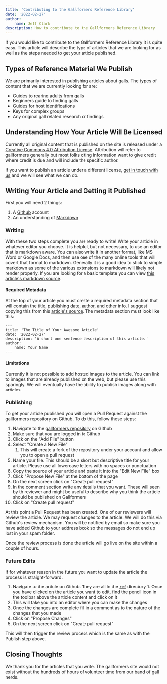 ```yaml
---
title: 'Contributing to the Gallformers Reference Library'
date: '2022-02-27'
author:
    name: Jeff Clark
description: How to contribute to the Gallformers Reference Library
---
```


If you would like to contribute to the Gallformers Reference Library it is quite easy. This article will describe the type of articles that we are looking for as well as the steps needed to get your article published.

## Types of Reference Material We Publish

We are primarily interested in publishing articles about galls. The types of content that we are currently looking for are:

- Guides to rearing adults from galls
- Beginners guide to finding galls
- Guides for host identifications
- Keys for complex groups
- Any original gall related research or findings

## Understanding How Your Article Will Be Licensed

Currently all original content that is published on the site is released under a [Creative Commons 4.0 Attribution License](https://creativecommons.org/licenses/by/4.0/). Attribution will refer to gallformers generally but most folks citing information want to give credit where credit is due and will include the specific author.

If you want to publish an article under a different license, [get in touch with us](mailto:gallformers@gmail.com) and we will see what we can do.

## Writing Your Article and Getting it Published

First you will need 2 things:

1. A [Github](https://github.com/) account
1. An understanding of [Markdown](https://www.markdownguide.org/getting-started)

### Writing

With these two steps complete you are ready to write! Write your article in whatever editor you choose. It is helpful, but not necessary, to use an editor that is markdown aware. You can also write it in another format, like MS Word or Google Docs, and then use one of the many online tools that will covert that format to markdown. Generally it is a good idea to stick to simple markdown as some of the various extensions to markdown will likely not render properly. If you are looking for a basic template you can view [this article's markdown source](https://github.com/jeffdc/gallformers/blob/main/ref/contributing.md).

#### Required Metadata

At the top of your article you must create a required metadata section that will contain the title, publishing date, author, and other info. I suggest copying this from this [article's source](https://github.com/jeffdc/gallformers/blob/main/ref/contributing.md). The metadata section must look like this:
```
---
title: 'The Title of Your Awesome Article'
date: '2022-02-27'
description: 'A short one sentence description of this article.'
author:
    name: Your Name
---
```

#### Limitations

Currently it is not possible to add hosted images to the article. You can link to images that are already published on the web, but please use this sparingly. We will eventually have the ability to publish images along with articles.

### Publishing

To get your article published you will open a Pull Request against the gallformers repository on Github. To do this, follow these steps:

1. Navigate to the [gallformers repository](https://github.com/jeffdc/gallformers) on Github
1. Make sure that you are logged in to Github
1. Click on the "Add File" button
1. Select "Create a New File"
    1. This will create a fork of the repository under your account and allow you to open a pull request
1. Name your file. This should be a short but descriptive title for your article. Please use all lowercase letters with no spaces or punctuation
1. Copy the source of your article and paste it into the "Edit New File" box
1. Click "Propose New File" at the bottom of the page
1. On the next screen click on "Create pull request"
1. In the comment section write any details that you want. These will seen by th reviewer and might be useful to describe why you think the article should be published on Gallformers
1. Click on "Create pull request"

At this point a Pull Request has been created. One of our reviewers will review the article. We may request changes to the article. We will do this via Github's review mechanism. You will be notified by email so make sure you have added Github to your address book so the messages do not end up lost in your spam folder.

Once the review process is done the article will go live on the site within a couple of hours.

### Future Edits

If for whatever reason in the future you want to update the article the process is straight-forward. 

1. Navigate to the article on Github. They are all in the [`ref`](https://github.com/jeffdc/gallformers/ref) directory 1. Once you have clicked on the article you want to edit, find the pencil icon in the toolbar above the article content and click on it
1. This will take you into an editor where you can make the changes
1. Once the changes are complete fill in a comment as to the nature of the changes that you made
1. Click on "Propose Changes"
1. On the next screen click on "Create pull request"

This will then trigger the review process which is the same as with the Publish step above.

## Closing Thoughts

We thank you for the articles that you write. The gallformers site would not exist without the hundreds of hours of volunteer time from our band of gall nerds. 
